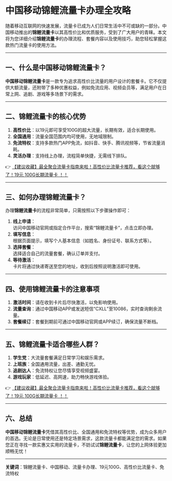 # 中国移动锦鲤流量卡办理全攻略

随着移动互联网的快速发展，流量卡已成为人们日常生活中不可或缺的一部分。中国移动推出的**锦鲤流量卡**以其高性价比和优质服务，受到了广大用户的青睐。本文将为您详细介绍**锦鲤流量卡**的办理流程、套餐内容以及使用技巧，助您轻松掌握这款热门流量卡的使用方法。

---

## 一、什么是中国移动锦鲤流量卡？

**中国移动锦鲤流量卡**是一款专为追求高性价比流量的用户设计的套餐卡。它不仅提供大额流量，还附带了多种优惠权益，例如免流应用、视频会员等，满足用户在日常上网、追剧、游戏等多场景下的需求。

---

## 二、锦鲤流量卡的核心优势

1. **高性价比**：以19元即可享受100G的超大流量，长期有效，适合长期使用。  
2. **全国通用**：流量全国范围内均可使用，无地域限制。  
3. **免流特权**：支持多款热门APP免流，如抖音、快手、腾讯视频等，节省流量消耗。  
4. **灵活办理**：支持线上办理，流程简单快捷，无需线下排队。  

👉 [【建议收藏】最全聚合流量卡指南来啦！高性价比流量卡推荐，看这个就够了！19元 100G长期流量卡 ！！](https://bit.ly/Liuliangka)

---

## 三、如何办理锦鲤流量卡？

办理**锦鲤流量卡**的流程非常简单，只需按照以下步骤操作即可：

1. **线上申请**：  
   访问中国移动官网或指定合作平台，搜索“锦鲤流量卡”，点击立即办理。  
2. **填写信息**：  
   根据页面提示，填写个人基本信息（如姓名、身份证号、联系方式等）。  
3. **选择套餐**：  
   选择适合自己的流量套餐，确认订单并支付。  
4. **等待激活**：  
   卡片将通过快递寄送至您的地址，收到后按照说明激活即可使用。  

---

## 四、使用锦鲤流量卡的注意事项

1. **激活时间**：请在收到卡片后尽快激活，以免影响使用。  
2. **流量查询**：通过中国移动APP或发送短信“CXLL”至10086，实时查询剩余流量。  
3. **套餐续订**：套餐到期前可通过中国移动官网或APP续订，确保流量不断档。  

---

## 五、锦鲤流量卡适合哪些人群？

1. **学生党**：大流量套餐满足日常学习和娱乐需求。  
2. **上班族**：全国通用流量，出差、通勤无忧。  
3. **追剧达人**：免流特权让您尽情享受视频盛宴。  
4. **游戏玩家**：低延迟、高网速，助力畅快游戏体验。  

👉 [【建议收藏】最全聚合流量卡指南来啦！高性价比流量卡推荐，看这个就够了！19元 100G长期流量卡 ！！](https://bit.ly/Liuliangka)

---

## 六、总结

**中国移动锦鲤流量卡**凭借其高性价比、全国通用和免流特权等优势，成为众多用户的首选。无论是日常使用还是特定场景需求，这款流量卡都能满足您的需求。如果您正在寻找一款实惠又实用的流量卡，不妨试试**锦鲤流量卡**，让您的上网体验更加顺畅无忧！

---

**关键词**：锦鲤流量卡、中国移动、流量卡办理、19元100G、高性价比流量卡、免流特权